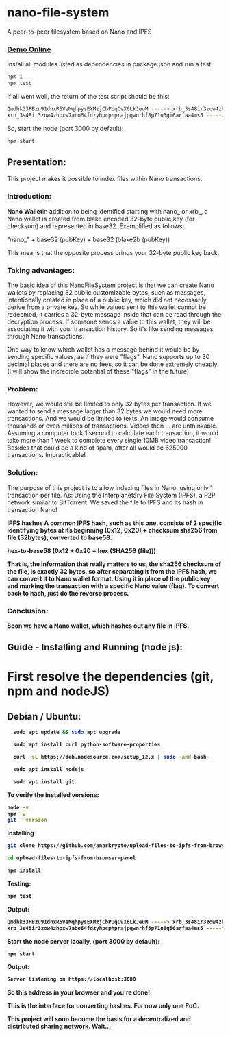 # nano-file-system
A peer-to-peer filesystem based on Nano and IPFS

[<h3>Demo Online</h3>](https://nanofilesystem.herokuapp.com/)

Install  all modules listed as dependencies in package.json and run a test
```bash
npm i
npm test
```
If all went well, the return of the test script should be this:
```bash
Qmdhk33FBzu91dnxR5VeMqhpysEXMzjCbPUqCvX6LkJeuM -----> xrb_3s48ir3zow4zhpxw7abo64fdzyhpcphprajpqwnrhf8p71n6gi6arfaa4ms5
xrb_3s48ir3zow4zhpxw7abo64fdzyhpcphprajpqwnrhf8p71n6gi6arfaa4ms5 -----> Qmdhk33FBzu91dnxR5VeMqhpysEXMzjCbPUqCvX6LkJeuM
```
So, start the node (port 3000 by default):
```bash
npm start
```


<h2>Presentation:</h2>
This project makes it possible to index files within Nano transactions.

<h3>Introduction:</h3>
<strong>Nano Wallet</strong>In addition to being identified starting with nano_ or xrb_, a Nano wallet is created from blake encoded 32-byte public key (for checksum) and represented in base32. Exemplified as follows:

"nano_" + base32 (pubKey) + base32 (blake2b (pubKey))

This means that the opposite process brings your 32-byte public key back.

<h3>Taking advantages:</h3>
The basic idea of ​​this NanoFileSystem project is that we can create Nano wallets by replacing 32 public customizable bytes, such as messages, intentionally created in place of a public key, which did not necessarily derive from a private key. So while values ​​sent to this wallet cannot be redeemed, it carries a 32-byte message inside that can be read through the decryption process.
If someone sends a value to this wallet, they will be associating it with your transaction history. So it's like sending messages through Nano transactions.

One way to know which wallet has a message behind it would be by sending specific values, as if they were "flags". 
Nano supports up to 30 decimal places and there are no fees, so it can be done extremely cheaply. (I will show the incredible potential of these "flags" in the future)

<h3>Problem:</h3>
However, we would still be limited to only 32 bytes per transaction. If we wanted to send a message larger than 32 bytes we would need more transactions. And we would be limited to texts. An image would consume thousands or even millions of transactions. Videos then ... are unthinkable. Assuming a computer took 1 second to calculate each transaction, it would take more than 1 week to complete every single 10MB video transaction! Besides that could be a kind of spam, after all would be 625000 transactions. Impracticable!

<h3>Solution:</h3>
The purpose of this project is to allow indexing files in Nano, using only 1 transaction per file. As:
Using the Interplanetary File System (IPFS), a P2P network similar to BitTorrent. We saved the file to IPFS and its hash in transaction Nano!

<strong>IPFS hashes<strong>
A common IPFS hash, such as this one, consists of 2 specific identifying bytes at its beginning (0x12, 0x20) + checksum sha256 from file (32bytes), converted to base58.

hex-to-base58 (0x12 + 0x20 + hex (SHA256 (file)))

That is, the information that really matters to us, the sha256 checksum of the file, is exactly 32 bytes, so after separating it from the IPFS hash, we can convert it to Nano wallet format. Using it in place of the public key and marking the transaction with a specific Nano value (flag).
To convert back to hash, just do the reverse process.

<h3>Conclusion:</h3>
Soon we have a Nano wallet, which hashes out any file in IPFS.



<h2> Guide - Installing and Running (node ​​js): </h2>

# First resolve the dependencies (git, npm and nodeJS) 

## Debian / Ubuntu:
```bash
  sudo apt update && sudo apt upgrade

  sudo apt install curl python-software-properties

  curl -sL https://deb.nodesource.com/setup_12.x | sudo -and bash-

  sudo apt install nodejs

  sudo apt install git
```

To verify the installed versions:
```bash
node -v
npm -v
git --version
```

Installing

```bash
git clone https://github.com/anarkrypto/upload-files-to-ipfs-from-browser-panel.git

cd upload-files-to-ipfs-from-browser-panel

npm install
```

Testing:
```bash
npm test
```

Output:
```bash
Qmdhk33FBzu91dnxR5VeMqhpysEXMzjCbPUqCvX6LkJeuM -----> xrb_3s48ir3zow4zhpxw7abo64fdzyhpcphprajpqwnrhf8p71n6gi6arfaa4ms5
xrb_3s48ir3zow4zhpxw7abo64fdzyhpcphprajpqwnrhf8p71n6gi6arfaa4ms5 -----> Qmdhk33FBzu91dnxR5VeMqhpysEXMzjCbPUqCvX6LkJeuM
```


Start the node server locally, (port 3000 by default):
```bash
npm start
```
Output:
```bash
Server listening on https://localhost:3000
```
So this address in your browser and you're done!

This is the interface for converting hashes. For now only one PoC.

This project will soon become the basis for a decentralized and distributed sharing network. Wait...


